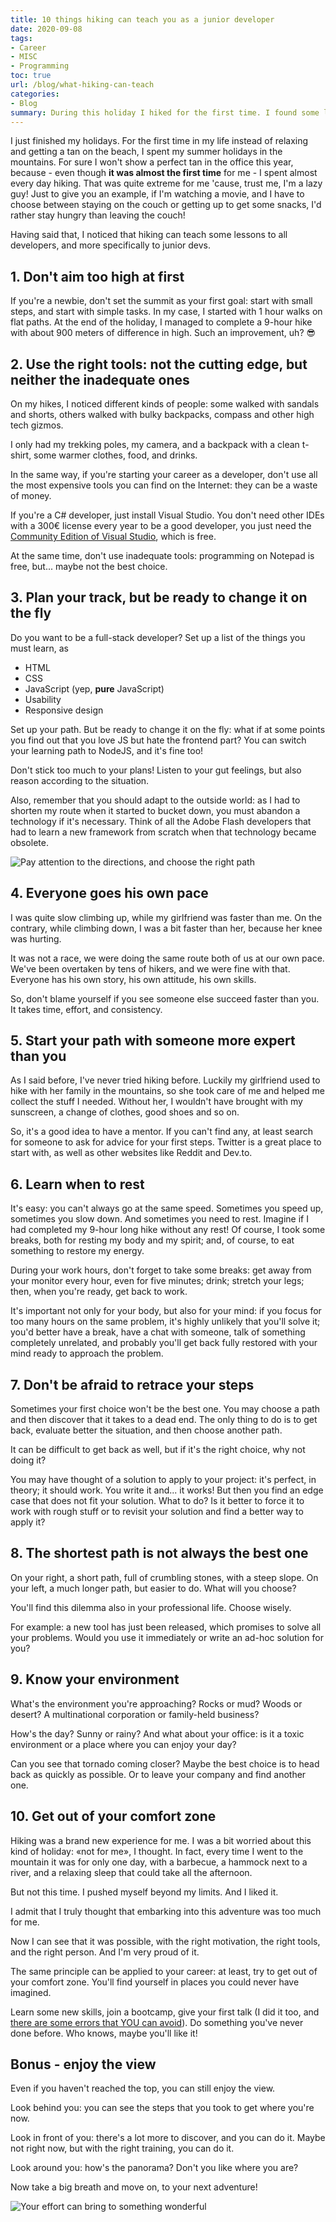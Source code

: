 ```yaml
---
title: 10 things hiking can teach you as a junior developer
date: 2020-09-08
tags:
- Career
- MISC
- Programming
toc: true
url: /blog/what-hiking-can-teach
categories:
- Blog
summary: During this holiday I hiked for the first time. I found some lessons that hiking can teach junior devs
---
```


I just finished my holidays. For the first time in my life instead of relaxing and getting a tan on the beach, I spent my summer holidays in the mountains. For sure I won't show a perfect tan in the office this year, because - even though **it was almost the first time** for me - I spent almost every day hiking. That was quite extreme for me 'cause, trust me, I'm a lazy guy! Just to give you an example, if I'm watching a movie, and I have to choose between staying on the couch or getting up to get some snacks, I'd rather stay hungry than leaving the couch!

Having said that, I noticed that hiking can teach some lessons to all developers, and more specifically to junior devs.

## 1. Don't aim too high at first

If you're a newbie, don't set the summit as your first goal: start with small steps, and start with simple tasks. In my case, I started with 1 hour walks on flat paths. At the end of the holiday, I managed to complete a 9-hour hike with about 900 meters of difference in high. Such an improvement, uh? 😎

## 2. Use the right tools: not the cutting edge, but neither the inadequate ones

On my hikes, I noticed different kinds of people: some walked with sandals and shorts, others walked with bulky backpacks, compass and other high tech gizmos.

I only had my trekking poles, my camera, and a backpack with a clean t-shirt, some warmer clothes, food, and drinks.

In the same way, if you're starting your career as a developer, don't use all the most expensive tools you can find on the Internet: they can be a waste of money.

If you're a C# developer, just install Visual Studio. You don't need other IDEs with a 300€ license every year to be a good developer, you just need the [Community Edition of Visual Studio](https://visualstudio.microsoft.com/vs/community/ "Visual Studio Community"), which is free.

At the same time, don't use inadequate tools: programming on Notepad is free, but... maybe not the best choice.

## 3. Plan your track, but be ready to change it on the fly

Do you want to be a full-stack developer? Set up a list of the things you must learn, as

- HTML
- CSS
- JavaScript (yep, **pure** JavaScript)
- Usability
- Responsive design

Set up your path. But be ready to change it on the fly: what if at some points you find out that you love JS but hate the frontend part? You can switch your learning path to NodeJS, and it's fine too!

Don't stick too much to your plans! Listen to your gut feelings, but also reason according to the situation.

Also, remember that you should adapt to the outside world: as I had to shorten my route when it started to bucket down, you must abandon a technology if it's necessary. Think of all the Adobe Flash developers that had to learn a new framework from scratch when that technology became obsolete.

![Pay attention to the directions, and choose the right path](./directions.jpg)

## 4. Everyone goes his own pace

I was quite slow climbing up, while my girlfriend was faster than me. On the contrary, while climbing down, I was a bit faster than her, because her knee was hurting.

It was not a race, we were doing the same route both of us at our own pace. We've been overtaken by tens of hikers, and we were fine with that. Everyone has his own story, his own attitude, his own skills.

So, don't blame yourself if you see someone else succeed faster than you. It takes time, effort, and consistency.

## 5. Start your path with someone more expert than you

As I said before, I've never tried hiking before. Luckily my girlfriend used to hike with her family in the mountains, so she took care of me and helped me collect the stuff I needed. Without her, I wouldn't have brought with my sunscreen, a change of clothes, good shoes and so on.

So, it's a good idea to have a mentor. If you can't find any, at least search for someone to ask for advice for your first steps. Twitter is a great place to start with, as well as other websites like Reddit and Dev.to.

## 6. Learn when to rest

It's easy: you can't always go at the same speed. Sometimes you speed up, sometimes you slow down. And sometimes you need to rest. Imagine if I had completed my 9-hour long hike without any rest! Of course, I took some breaks, both for resting my body and my spirit; and, of course, to eat something to restore my energy.

During your work hours, don't forget to take some breaks: get away from your monitor every hour, even for five minutes; drink; stretch your legs; then, when you're ready, get back to work.

It's important not only for your body, but also for your mind: if you focus for too many hours on the same problem, it's highly unlikely that you'll solve it; you'd better have a break, have a chat with someone, talk of something completely unrelated, and probably you'll get back fully restored with your mind ready to approach the problem.

## 7. Don't be afraid to retrace your steps

Sometimes your first choice won't be the best one. You may choose a path and then discover that it takes to a dead end. The only thing to do is to get back, evaluate better the situation, and then choose another path.

It can be difficult to get back as well, but if it's the right choice, why not doing it?

You may have thought of a solution to apply to your project: it's perfect, in theory; it should work. You write it and... it works! But then you find an edge case that does not fit your solution. What to do? Is it better to force it to work with rough stuff or to revisit your solution and find a better way to apply it?

## 8. The shortest path is not always the best one

On your right, a short path, full of crumbling stones, with a steep slope. On your left, a much longer path, but easier to do. What will you choose?

You'll find this dilemma also in your professional life. Choose wisely.

For example: a new tool has just been released, which promises to solve all your problems. Would you use it immediately or write an ad-hoc solution for you?

## 9. Know your environment

What's the environment you're approaching? Rocks or mud? Woods or desert? A multinational corporation or family-held business?

How's the day? Sunny or rainy? And what about your office: is it a toxic environment or a place where you can enjoy your day?

Can you see that tornado coming closer? Maybe the best choice is to head back as quickly as possible. Or to leave your company and find another one.

## 10. Get out of your comfort zone

Hiking was a brand new experience for me. I was a bit worried about this kind of holiday: «not for me», I thought. In fact, every time I went to the mountain it was for only one day, with a barbecue, a hammock next to a river, and a relaxing sleep that could take all the afternoon.

But not this time. I pushed myself beyond my limits. And I liked it.

I admit that I truly thought that embarking into this adventure was too much for me.

Now I can see that it was possible, with the right motivation, the right tools, and the right person. And I'm very proud of it.

The same principle can be applied to your career: at least, try to get out of your comfort zone. You'll find yourself in places you could never have imagined.

Learn some new skills, join a bootcamp, give your first talk (I did it too, and [there are some errors that YOU can avoid](./thoughts-after-my-first-public-speech "Thoughts after my very first public speech")). Do something you've never done before. Who knows, maybe you'll like it!

## Bonus - enjoy the view

Even if you haven't reached the top, you can still enjoy the view.

Look behind you: you can see the steps that you took to get where you're now.

Look in front of you: there's a lot more to discover, and you can do it. Maybe not right now, but with the right training, you can do it.

Look around you: how's the panorama? Don't you like where you are?

Now take a big breath and move on, to your next adventure!

![Your effort can bring to something wonderful](./lake.jpg)
